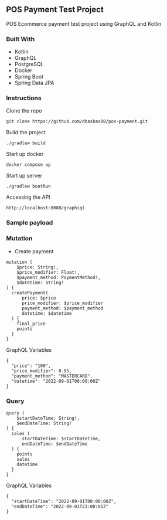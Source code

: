 ## POS Payment Test Project

POS Ecommerce payment test project using GraphQL and Kotlin

### Built With

* Kotlin
* GraphQL
* PostgreSQL
* Docker
* Spring Boot
* Spring Data JPA

### Instructions

Clone the repo

```
git clone https://github.com/dbasbas08/pos-payment.git
```

Build the project

```
./gradlew build
```

Start up docker

```
docker compose up
```

Start up server

```
./gradlew bootRun
```

Accessing the API

```
http://localhost:8080/graphiql
```

### Sample payload


### Mutation

* Create payment


```
mutation (
    $price: String!,
    $price_modifier: Float!,
    $payment_method: PaymentMethod!,
    $datetime: String!
) {
  createPayment(
      price: $price
      price_modifier: $price_modifier
      payment_method: $payment_method
      datetime: $datetime
  ) {
    final_price
    points
  }
}
```

GraphQL Variables

```
{
  "price": "100",
  "price_modifier": 0.95,
  "payment_method": "MASTERCARD",
  "datetime": "2022-09-01T00:00:00Z"
}
```

### Query

```
query (
    $startDateTime: String!,
    $endDateTime: String!
) {
  sales (
      startDateTime: $startDateTime,
      endDateTime: $endDateTime
  ) {
    points
    sales
    datetime
  }
}
```

GraphQL Variables

```
{
  "startDateTime": "2022-09-01T00:00:00Z",
  "endDateTime": "2022-09-01T23:00:01Z"
}
```

